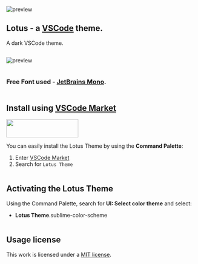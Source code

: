 
![preview](../main/docs/brand.png)

## Lotus - a [VSCode](https://code.visualstudio.com) theme.

A dark VSCode theme.

<img src="../main/docs/spacer.png" width="1" height="1">

![preview](../main/docs/view.png)

<img src="../main/docs/spacer.png" width="1" height="1">

### Free Font used - [JetBrains Mono](https://www.jetbrains.com/lp/mono/).

<img src="../main/docs/spacer.png" width="1" height="1">

## Install using [VSCode Market](https://marketplace.visualstudio.com/VSCode)

[<img src="../main/docs/install.png" width="190" height="48">](https://packagecontrol.io/packages/Lotus%20Color%20Scheme)

You can easily install the Lotus Theme by using the **Command Palette**:

1. Enter [VSCode Market](https://marketplace.visualstudio.com/VSCode)
2. Search for `Lotus Theme`

<img src="../main/docs/spacer.png" width="1" height="1">

## Activating the Lotus Theme
Using the Command Palette, search for **UI: Select color theme** and select:

- **Lotus Theme**.sublime-color-scheme

<img src="../main/docs/spacer.png" width="1" height="1">

## Usage license

This work is licensed under a [MIT license](https://github.com/luxelego/lotus_vscode_theme/blob/main/LICENSE).
